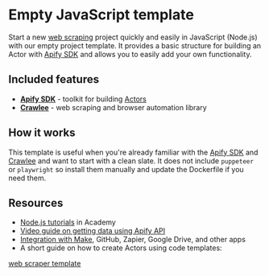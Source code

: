 # Empty JavaScript template

Start a new [web scraping](https://apify.com/web-scraping) project quickly and easily in JavaScript (Node.js) with our empty project template. It provides a basic structure for building an Actor with [Apify SDK](https://docs.apify.com/sdk/js/) and allows you to easily add your own functionality.

## Included features

- **[Apify SDK](https://docs.apify.com/sdk/js/)** - toolkit for building [Actors](https://apify.com/actors)
- **[Crawlee](https://crawlee.dev/)** - web scraping and browser automation library

## How it works

This template is useful when you're already familiar with the [Apify SDK](https://docs.apify.com/sdk/js) and [Crawlee](https://crawlee.dev/) and want to start with a clean slate. It does not include `puppeteer` or `playwright` so install them manually and update the Dockerfile if you need them.

## Resources

- [Node.js tutorials](https://docs.apify.com/academy/node-js) in Academy
- [Video guide on getting data using Apify API](https://www.youtube.com/watch?v=ViYYDHSBAKM)
- [Integration with Make](https://apify.com/integrations), GitHub, Zapier, Google Drive, and other apps
- A short guide on how to create Actors using code templates:

[web scraper template](https://www.youtube.com/watch?v=u-i-Korzf8w)
